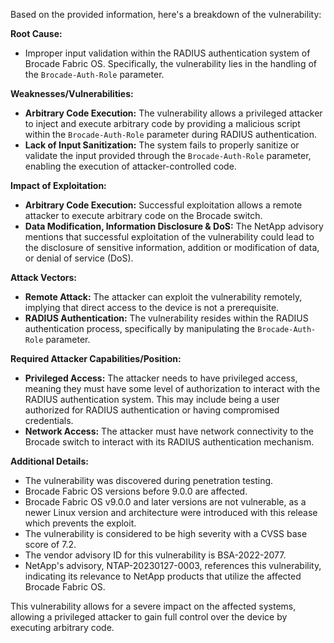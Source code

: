 Based on the provided information, here's a breakdown of the vulnerability:

**Root Cause:**

*   Improper input validation within the RADIUS authentication system of Brocade Fabric OS. Specifically, the vulnerability lies in the handling of the `Brocade-Auth-Role` parameter.

**Weaknesses/Vulnerabilities:**

*   **Arbitrary Code Execution:** The vulnerability allows a privileged attacker to inject and execute arbitrary code by providing a malicious script within the `Brocade-Auth-Role` parameter during RADIUS authentication.
*   **Lack of Input Sanitization:** The system fails to properly sanitize or validate the input provided through the `Brocade-Auth-Role` parameter, enabling the execution of attacker-controlled code.

**Impact of Exploitation:**

*   **Arbitrary Code Execution:** Successful exploitation allows a remote attacker to execute arbitrary code on the Brocade switch.
*   **Data Modification, Information Disclosure & DoS:** The NetApp advisory mentions that successful exploitation of the vulnerability could lead to the disclosure of sensitive information, addition or modification of data, or denial of service (DoS).

**Attack Vectors:**

*   **Remote Attack:** The attacker can exploit the vulnerability remotely, implying that direct access to the device is not a prerequisite.
*   **RADIUS Authentication:** The vulnerability resides within the RADIUS authentication process, specifically by manipulating the `Brocade-Auth-Role` parameter.

**Required Attacker Capabilities/Position:**

*   **Privileged Access:** The attacker needs to have privileged access, meaning they must have some level of authorization to interact with the RADIUS authentication system. This may include being a user authorized for RADIUS authentication or having compromised credentials.
*   **Network Access:** The attacker must have network connectivity to the Brocade switch to interact with its RADIUS authentication mechanism.

**Additional Details:**

*   The vulnerability was discovered during penetration testing.
*   Brocade Fabric OS versions before 9.0.0 are affected.
*   Brocade Fabric OS v9.0.0 and later versions are not vulnerable, as a newer Linux version and architecture were introduced with this release which prevents the exploit.
*   The vulnerability is considered to be high severity with a CVSS base score of 7.2.
*   The vendor advisory ID for this vulnerability is BSA-2022-2077.
*   NetApp's advisory, NTAP-20230127-0003, references this vulnerability, indicating its relevance to NetApp products that utilize the affected Brocade Fabric OS.

This vulnerability allows for a severe impact on the affected systems, allowing a privileged attacker to gain full control over the device by executing arbitrary code.